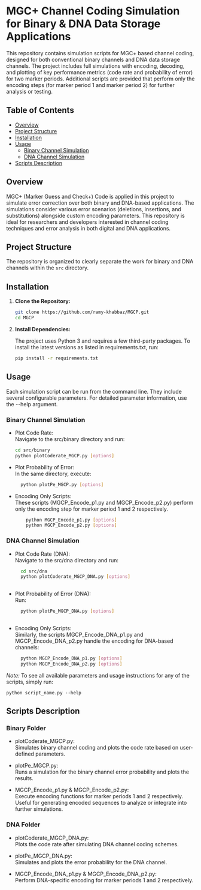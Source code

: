 # MGC+ Channel Coding Simulation for Binary & DNA Data Storage Applications

This repository contains simulation scripts for MGC+ based channel coding, designed for both conventional binary channels and DNA data storage channels. The project includes full simulations with encoding, decoding, and plotting of key performance metrics (code rate and probability of error) for two marker periods. Additional scripts are provided that perform only the encoding steps (for marker period 1 and marker period 2) for further analysis or testing.

## Table of Contents

- [Overview](#overview)
- [Project Structure](#project-structure)
- [Installation](#installation)
- [Usage](#usage)
  - [Binary Channel Simulation](#binary-channel-simulation)
  - [DNA Channel Simulation](#dna-channel-simulation)
- [Scripts Description](#scripts-description)

## Overview

MGC+ (Marker Guess and Check+) Code is applied in this project to simulate error correction over both binary and DNA-based applications. The simulations consider various error scenarios (deletions, insertions, and substitutions) alongside custom encoding parameters. This repository is ideal for researchers and developers interested in channel coding techniques and error analysis in both digital and DNA applications.

## Project Structure

The repository is organized to clearly separate the work for binary and DNA channels within the `src` directory.


## Installation

1. **Clone the Repository:**

   ```bash
   git clone https://github.com/ramy-khabbaz/MGCP.git
   cd MGCP

2. **Install Dependencies:**

    The project uses Python 3 and requires a few third-party packages. To install the latest versions as listed in requirements.txt, run:
    
    ```bash
    pip install -r requirements.txt

## Usage

  Each simulation script can be run from the command line. They include several configurable parameters. For detailed parameter information, use the --help argument.
  
  ### Binary Channel Simulation
  - Plot Code Rate:  
      Navigate to the src/binary directory and run:
      ```bash
      cd src/binary
      python plotCoderate_MGCP.py [options]
  - Plot Probability of Error:  
        In the same directory, execute:
      ```bash
        python plotPe_MGCP.py [options]
    
  - Encoding Only Scripts:  
    These scripts (MGCP_Encode_p1.py and MGCP_Encode_p2.py) perform only the encoding step for marker period 1 and 2 respectively.
    ```bash
        python MGCP_Encode_p1.py [options]
        python MGCP_Encode_p2.py [options]
    
  ### DNA Channel Simulation
  - Plot Code Rate (DNA):  
    Navigate to the src/dna directory and run: 
    ```bash
      cd src/dna
      python plotCoderate_MGCP_DNA.py [options]
  
  - Plot Probability of Error (DNA):  
  Run:
    ```bash
      python plotPe_MGCP_DNA.py [options]
  
  - Encoding Only Scripts:  
  Similarly, the scripts MGCP_Encode_DNA_p1.py and MGCP_Encode_DNA_p2.py handle the encoding for DNA-based channels:
    ```bash
      python MGCP_Encode_DNA_p1.py [options]
      python MGCP_Encode_DNA_p2.py [options]  

_Note:_ To see all available parameters and usage instructions for any of the scripts, simply run:

    python script_name.py --help

## Scripts Description

### Binary Folder
- plotCoderate_MGCP.py:  
Simulates binary channel coding and plots the code rate based on user-defined parameters.

- plotPe_MGCP.py:  
Runs a simulation for the binary channel error probability and plots the results.

- MGCP_Encode_p1.py & MGCP_Encode_p2.py:  
Execute encoding functions for marker periods 1 and 2 respectively. Useful for generating encoded sequences to analyze or integrate into further simulations.

### DNA Folder
- plotCoderate_MGCP_DNA.py:  
Plots the code rate after simulating DNA channel coding schemes.

- plotPe_MGCP_DNA.py:  
Simulates and plots the error probability for the DNA channel.

- MGCP_Encode_DNA_p1.py & MGCP_Encode_DNA_p2.py:  
Perform DNA-specific encoding for marker periods 1 and 2 respectively.

